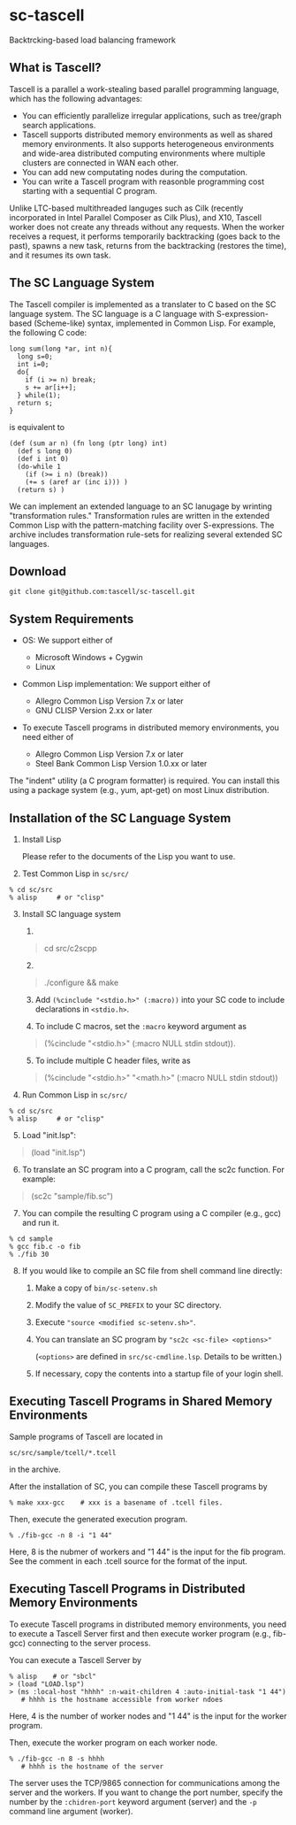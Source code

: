 # sc-tascell
Backtrcking-based load balancing framework

## What is Tascell?
Tascell is a parallel a work-stealing based parallel programming language, which has the following advantages:

- You can efficiently parallelize irregular applications, such as tree/graph search applications.
- Tascell supports distributed memory environments as well as shared memory environments. It also supports heterogeneous environments and wide-area distributed computing environments where multiple clusters are connected in WAN each other.
- You can add new computating nodes during the computation.
- You can write a Tascell program with reasonble programming cost starting with a sequential C program.

Unlike LTC-based multithreaded languges such as Cilk (recently incorporated in Intel Parallel Composer as Cilk Plus),
and X10, Tascell worker does not create any threads without any requests. When the worker receives a request, it performs temporarily backtracking 
(goes back to the past), spawns a new task, returns from the backtracking (restores the time), and it resumes its own task.

## The SC Language System
The Tascell compiler is implemented as a translater to C based on the SC language system. 
The SC language is a C language with S-expression-based (Scheme-like) syntax, implemented in Common Lisp. For example, the following C code:

```
long sum(long *ar, int n){
  long s=0;
  int i=0;
  do{
    if (i >= n) break;
    s += ar[i++];
  } while(1);
  return s;
}
```
is equivalent to
```
(def (sum ar n) (fn long (ptr long) int)
  (def s long 0)
  (def i int 0)
  (do-while 1
    (if (>= i n) (break))
    (+= s (aref ar (inc i))) )
  (return s) )
```
We can implement an extended language to an SC lanugage by wrinting "transformation rules." 
Transformation rules are written in the extended Common Lisp with the pattern-matching facility over S-expressions.
The archive includes transformation rule-sets for realizing several extended SC languages.

## Download
```
git clone git@github.com:tascell/sc-tascell.git
```

## System Requirements
* OS: We support either of

  - Microsoft Windows + Cygwin
  - Linux

* Common Lisp implementation: We support either of

  - Allegro Common Lisp Version 7.x or later
  - GNU CLISP Version 2.xx or later
  
* To execute Tascell programs in distributed memory environments, you need either of

  - Allegro Common Lisp Version 7.x or later
  - Steel Bank Common Lisp Version 1.0.xx or later

The "indent" utility (a C program formatter) is required. 
You can install this using a package system (e.g., yum, apt-get) on most Linux distribution.

## Installation of the SC Language System
1. Install Lisp

    Please refer to the documents of the Lisp you want to use.

2. Test Common Lisp in ``sc/src/``
```
% cd sc/src
% alisp     # or "clisp"
```

3. Install SC language system

    1.
     > cd src/c2scpp

    2.
     > ./configure && make

    3. Add ``(%cinclude "<stdio.h>" (:macro))`` into your SC code to include declarations in ``<stdio.h>``.

    4. To include C macros, set the ``:macro`` keyword argument as
    > (%cinclude "<stdio.h>" (:macro NULL stdin stdout)).

    5. To include multiple C header files, write as
    > (%cinclude "<stdio.h>" "<math.h>" (:macro NULL stdin stdout))

4. Run Common Lisp in ``sc/src/``
```
% cd sc/src
% alisp     # or "clisp"
```

5. Load "init.lsp":
> (load "init.lsp")

6. To translate an SC program into a C program, call the sc2c function. For example:
> (sc2c "sample/fib.sc")

7. You can compile the resulting C program using a C compiler (e.g., gcc) and run it.
```
% cd sample
% gcc fib.c -o fib
% ./fib 30
```

8. If you would like to compile an SC file from shell command line directly:

      1. Make a copy of ``bin/sc-setenv.sh``
      
      2. Modify the value of ``SC_PREFIX`` to your SC directory.

      3. Execute ``"source <modified sc-setenv.sh>"``.

      4. You can translate an SC program by ``"sc2c <sc-file> <options>"`` 

          (``<options>`` are defined in ``src/sc-cmdline.lsp``. Details to be written.)

      5. If necessary, copy the contents into a startup file of your login shell.
      
## Executing Tascell Programs in Shared Memory Environments
Sample programs of Tascell are located in
```
sc/src/sample/tcell/*.tcell
```
in the archive.

After the installation of SC, you can compile these Tascell programs by
```
% make xxx-gcc    # xxx is a basename of .tcell files.
```
Then, execute the generated execution program.
```
% ./fib-gcc -n 8 -i "1 44"   
```
Here, 8 is the nubmer of workers and "1 44" is the input for the fib program. 
See the comment in each .tcell source for the format of the input.

## Executing Tascell Programs in Distributed Memory Environments
To execute Tascell programs in distributed memory environments, you need to execute a Tascell Server first and then execute worker program (e.g., fib-gcc) connecting to the server process.

You can execute a Tascell Server by
```
% alisp    # or "sbcl"
> (load "LOAD.lsp")
> (ms :local-host "hhhh" :n-wait-children 4 :auto-initial-task "1 44")
   # hhhh is the hostname accessible from worker ndoes
```
Here, 4 is the number of worker nodes and "1 44" is the input for the worker program.

Then, execute the worker program on each worker node.
```
% ./fib-gcc -n 8 -s hhhh   
   # hhhh is the hostname of the server
```
The server uses the TCP/9865 connection for communications among the server and the workers. 
If you want to change the port number, specify the number by the ``:chidren-port`` keyword argument (server) 
and the ``-p`` command line argument (worker).

